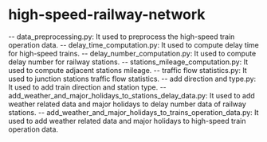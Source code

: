 # high-speed-railway-network
-- data_preprocessing.py: It used to preprocess the high-speed train operation data.
-- delay_time_computation.py: It used to compute delay time for high-speed trains.
-- delay_number_computation.py: It used to compute delay number for railway stations.
-- stations_mileage_computation.py: It used to compute adjacent stations mileage.
-- traffic flow statistics.py: It used to junction stations traffic flow statistics.
-- add direction and type.py: It used to add train direction and station type.
-- add_weather_and_major_holidays_to_stations_delay_data.py: It used to add weather related data and major holidays to delay number data of railway stations.
-- add_weather_and_major_holidays_to_trains_operation_data.py:  It used to add weather related data and major holidays to high-speed train operation data.

